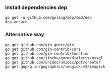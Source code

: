 ### Install dependencies dep

    go get -u github.com/golang/dep/cmd/dep
    dep ensure


### Alternative way

    go get github.com/gin-gonic/gin
    go get github.com/gin-contrib/cors
    go get github.com/gin-contrib/location
    go get github.com/jinzhu/gorm/dialects/mysql
    go get github.com/unidoc/unidoc/pdf/creator
    go get gopkg.in/gographics/imagick.v3/imagick



